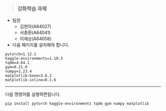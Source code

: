 > <h3> 강화학습 과제 </h3>
- 팀원
  - 김현아(A64027)
  - 서종환(A64041)
  - 이재상(A64058)
- 다음 패키지를 설치해야 합니다.
```
pytorch=1.12.1
kaggle-environments=1.10.3
tqdm=4.64.1
gym=0.21.0
numpy=1.23.4
matplotlib-base=3.6.2
matplotlib-inline=0.1.6
```
<hr>

다음 명령어를 실행하면됩니다.
```
pip install pytorch kaggle-environments tqdm gym numpy matplotlib
```
